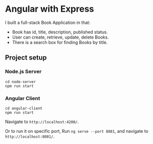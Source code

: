 # Angular with Express

I built a full-stack Book Application in that:

- Book has id, title, description, published status.
- User can create, retrieve, update, delete Books.
- There is a search box for finding Books by title.

## Project setup

### Node.js Server

```
cd node-server
npm run start
```

### Angular Client

```
cd angular-client
npm run start
```

Navigate to `http://localhost:4200/`.

Or to run it on specific port, Run `ng serve --port 8081`, and navigate to `http://localhost:8081/`.
